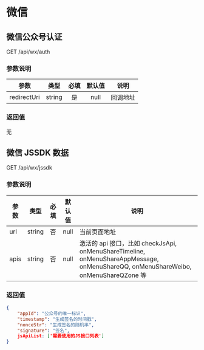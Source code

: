 微信
===

## 微信公众号认证
GET /api/wx/auth

### 参数说明
| 参数 | 类型 | 必填 | 默认值 | 说明 |
|---|:---:|:---:|:---:|---|
| redirectUri | string | 是 | null | 回调地址 |

### 返回值
无

## 微信 JSSDK 数据
GET /api/wx/jssdk

### 参数说明
| 参数 | 类型 | 必填 | 默认值 | 说明 |
|---|:---:|:---:|:---:|---|
| url | string | 否 | null | 当前页面地址 |
| apis | string | 否 | null | 激活的 api 接口，比如 checkJsApi, onMenuShareTimeline, onMenuShareAppMessage, onMenuShareQQ, onMenuShareWeibo, onMenuShareQZone 等 |

### 返回值
```json
{
    "appId": "公众号的唯一标识",
    "timestamp": "生成签名的时间戳",
    "nonceStr": "生成签名的随机串",
    "signature": "签名",
    jsApiList: ['需要使用的JS接口列表']
}
```